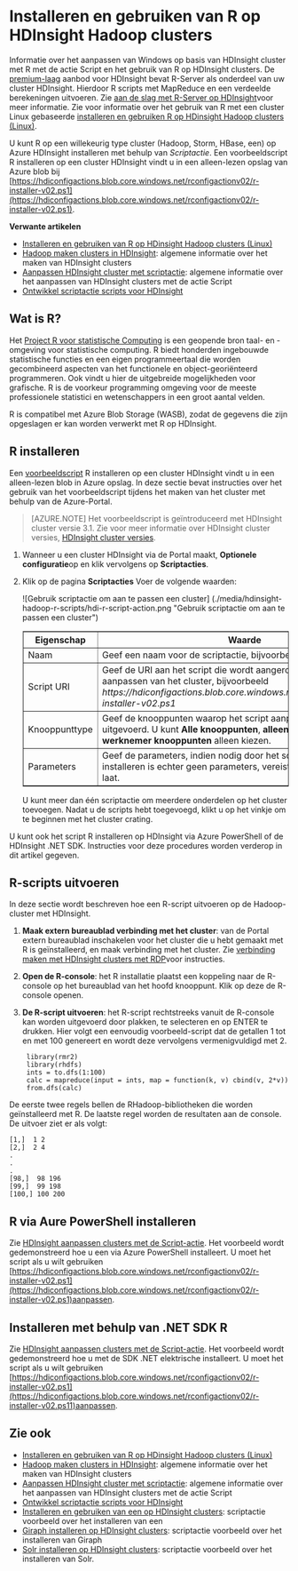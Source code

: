<properties
    pageTitle="Gebruik R in HDInsight om aan te passen clusters | Microsoft Azure"
    description="Leer hoe u met de actie Script R installeert en R op HDInsight clusters gebruiken."
    services="hdinsight"
    documentationCenter=""
    tags="azure-portal"
    authors="mumian"
    manager="jhubbard"
    editor="cgronlun"/>

<tags
    ms.service="hdinsight"
    ms.workload="big-data"
    ms.tgt_pltfrm="na"
    ms.devlang="na"
    ms.topic="article"
    ms.date="09/14/2016"
    ms.author="jgao"/>

# <a name="install-and-use-r-on-hdinsight-hadoop-clusters"></a>Installeren en gebruiken van R op HDInsight Hadoop clusters

Informatie over het aanpassen van Windows op basis van HDInsight cluster met R met de actie Script en het gebruik van R op HDInsight clusters. De [premium-laag](https://azure.microsoft.com/pricing/details/hdinsight/) aanbod voor HDInsight bevat R-Server als onderdeel van uw cluster HDInsight. Hierdoor R scripts met MapReduce en een verdeelde berekeningen uitvoeren. Zie [aan de slag met R-Server op HDInsight](hdinsight-hadoop-r-server-get-started.md)voor meer informatie. Zie voor informatie over het gebruik van R met een cluster Linux gebaseerde [installeren en gebruiken R op HDinsight Hadoop clusters (Linux)](hdinsight-hadoop-r-scripts-linux.md).
 
U kunt R op een willekeurig type cluster (Hadoop, Storm, HBase, een) op Azure HDInsight installeren met behulp van *Scriptactie*. Een voorbeeldscript R installeren op een cluster HDInsight vindt u in een alleen-lezen opslag van Azure blob bij [https://hdiconfigactions.blob.core.windows.net/rconfigactionv02/r-installer-v02.ps1](https://hdiconfigactions.blob.core.windows.net/rconfigactionv02/r-installer-v02.ps1). 

**Verwante artikelen**

- [Installeren en gebruiken van R op HDinsight Hadoop clusters (Linux)](hdinsight-hadoop-r-scripts-linux.md)
- [Hadoop maken clusters in HDInsight](hdinsight-provision-clusters.md): algemene informatie over het maken van HDInsight clusters
- [Aanpassen HDInsight cluster met scriptactie][hdinsight-cluster-customize]: algemene informatie over het aanpassen van HDInsight clusters met de actie Script
- [Ontwikkel scriptactie scripts voor HDInsight](hdinsight-hadoop-script-actions.md)

## <a name="what-is-r"></a>Wat is R?

Het <a href="http://www.r-project.org/" target="_blank">Project R voor statistische Computing</a> is een geopende bron taal- en -omgeving voor statistische computing. R biedt honderden ingebouwde statistische functies en een eigen programmeertaal die worden gecombineerd aspecten van het functionele en object-georiënteerd programmeren. Ook vindt u hier de uitgebreide mogelijkheden voor grafische. R is de voorkeur programming omgeving voor de meeste professionele statistici en wetenschappers in een groot aantal velden.

R is compatibel met Azure Blob Storage (WASB), zodat de gegevens die zijn opgeslagen er kan worden verwerkt met R op HDInsight.  

## <a name="install-r"></a>R installeren

Een [voorbeeldscript](https://hdiconfigactions.blob.core.windows.net/rconfigactionv02/r-installer-v02.ps1) R installeren op een cluster HDInsight vindt u in een alleen-lezen blob in Azure opslag. In deze sectie bevat instructies over het gebruik van het voorbeeldscript tijdens het maken van het cluster met behulp van de Azure-Portal.

> [AZURE.NOTE] Het voorbeeldscript is geïntroduceerd met HDInsight cluster versie 3.1. Zie voor meer informatie over HDInsight cluster versies, [HDInsight cluster versies](hdinsight-component-versioning.md).

1. Wanneer u een cluster HDInsight via de Portal maakt, **Optionele configuratie**op en klik vervolgens op **Scriptacties**.
2. Klik op de pagina **Scriptacties** Voer de volgende waarden:

    ![Gebruik scriptactie om aan te passen een cluster] (./media/hdinsight-hadoop-r-scripts/hdi-r-script-action.png "Gebruik scriptactie om aan te passen een cluster")

    <table border='1'>
        <tr><th>Eigenschap</th><th>Waarde</th></tr>
        <tr><td>Naam</td>
            <td>Geef een naam voor de scriptactie, bijvoorbeeld <b>R installeren</b>.</td></tr>
        <tr><td>Script URI</td>
            <td>Geef de URI aan het script die wordt aangeroepen als u wilt aanpassen van het cluster, bijvoorbeeld <i>https://hdiconfigactions.blob.core.windows.net/rconfigactionv02/r-installer-v02.ps1</i></td></tr>
        <tr><td>Knooppunttype</td>
            <td>Geef de knooppunten waarop het script aanpassing wordt uitgevoerd. U kunt <b>Alle knooppunten</b>, <b>alleen hoofd knooppunten</b>of <b>werknemer knooppunten</b> alleen kiezen.
        <tr><td>Parameters</td>
            <td>Geef de parameters, indien nodig door het script. Het script R installeren is echter geen parameters, vereist zodat u kunt dit leeg laat.</td></tr>
    </table>

    U kunt meer dan één scriptactie om meerdere onderdelen op het cluster toevoegen. Nadat u de scripts hebt toegevoegd, klikt u op het vinkje om te beginnen met het cluster crating.

U kunt ook het script R installeren op HDInsight via Azure PowerShell of de HDInsight .NET SDK. Instructies voor deze procedures worden verderop in dit artikel gegeven.

## <a name="run-r-scripts"></a>R-scripts uitvoeren
In deze sectie wordt beschreven hoe een R-script uitvoeren op de Hadoop-cluster met HDInsight.

1. **Maak extern bureaublad verbinding met het cluster**: van de Portal extern bureaublad inschakelen voor het cluster die u hebt gemaakt met R is geïnstalleerd, en maak verbinding met het cluster. Zie [verbinding maken met HDInsight clusters met RDP](hdinsight-administer-use-management-portal.md#rdp)voor instructies.

2. **Open de R-console**: het R installatie plaatst een koppeling naar de R-console op het bureaublad van het hoofd knooppunt. Klik op deze de R-console openen.

3. **De R-script uitvoeren**: het R-script rechtstreeks vanuit de R-console kan worden uitgevoerd door plakken, te selecteren en op ENTER te drukken. Hier volgt een eenvoudig voorbeeld-script dat de getallen 1 tot en met 100 genereert en wordt deze vervolgens vermenigvuldigd met 2.

        library(rmr2)
        library(rhdfs)
        ints = to.dfs(1:100)
        calc = mapreduce(input = ints, map = function(k, v) cbind(v, 2*v))
        from.dfs(calc)

De eerste twee regels bellen de RHadoop-bibliotheken die worden geïnstalleerd met R. De laatste regel worden de resultaten aan de console. De uitvoer ziet er als volgt:

    [1,]  1 2
    [2,]  2 4
    .
    .
    .
    [98,]  98 196
    [99,]  99 198
    [100,] 100 200


## <a name="install-r-using-aure-powershell"></a>R via Aure PowerShell installeren

Zie [HDInsight aanpassen clusters met de Script-actie](hdinsight-hadoop-customize-cluster.md#call_scripts_using_powershell).  Het voorbeeld wordt gedemonstreerd hoe u een via Azure PowerShell installeert. U moet het script als u wilt gebruiken [https://hdiconfigactions.blob.core.windows.net/rconfigactionv02/r-installer-v02.ps1](https://hdiconfigactions.blob.core.windows.net/rconfigactionv02/r-installer-v02.ps1)aanpassen.

## <a name="install-r-using-net-sdk"></a>Installeren met behulp van .NET SDK R

Zie [HDInsight aanpassen clusters met de Script-actie](hdinsight-hadoop-customize-cluster.md#call_scripts_using_azure_powershell). Het voorbeeld wordt gedemonstreerd hoe u met de SDK .NET elektrische installeert. U moet het script als u wilt gebruiken [https://hdiconfigactions.blob.core.windows.net/rconfigactionv02/r-installer-v02.ps1](https://hdiconfigactions.blob.core.windows.net/rconfigactionv02/r-installer-v02.ps11)aanpassen.


## <a name="see-also"></a>Zie ook

- [Installeren en gebruiken van R op HDinsight Hadoop clusters (Linux)](hdinsight-hadoop-r-scripts-linux.md)
- [Hadoop maken clusters in HDInsight](hdinsight-provision-clusters.md): algemene informatie over het maken van HDInsight clusters
- [Aanpassen HDInsight cluster met scriptactie][hdinsight-cluster-customize]: algemene informatie over het aanpassen van HDInsight clusters met de actie Script
- [Ontwikkel scriptactie scripts voor HDInsight](hdinsight-hadoop-script-actions.md)
- [Installeren en gebruiken van een op HDInsight clusters][hdinsight-install-spark]: scriptactie voorbeeld over het installeren van een
- [Giraph installeren op HDInsight clusters](hdinsight-hadoop-giraph-install.md): scriptactie voorbeeld over het installeren van Giraph
- [Solr installeren op HDInsight clusters](hdinsight-hadoop-solr-install-linux.md): scriptactie voorbeeld over het installeren van Solr.

[powershell-install-configure]: powershell-install-configure.md
[hdinsight-provision]: ../hdinsight-provision-clusters/
[hdinsight-cluster-customize]: hdinsight-hadoop-customize-cluster-linux.md
[hdinsight-install-spark]: hdinsight-apache-spark-jupyter-spark-sql.md
